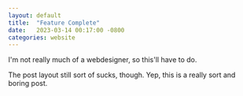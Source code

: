 ```yaml
---
layout: default
title:  "Feature Complete"
date:   2023-03-14 00:17:00 -0800
categories: website
---
```

I'm not really much of a webdesigner, so this'll have to do.

The post layout still sort of sucks, though. Yep, this is a really sort and boring post.